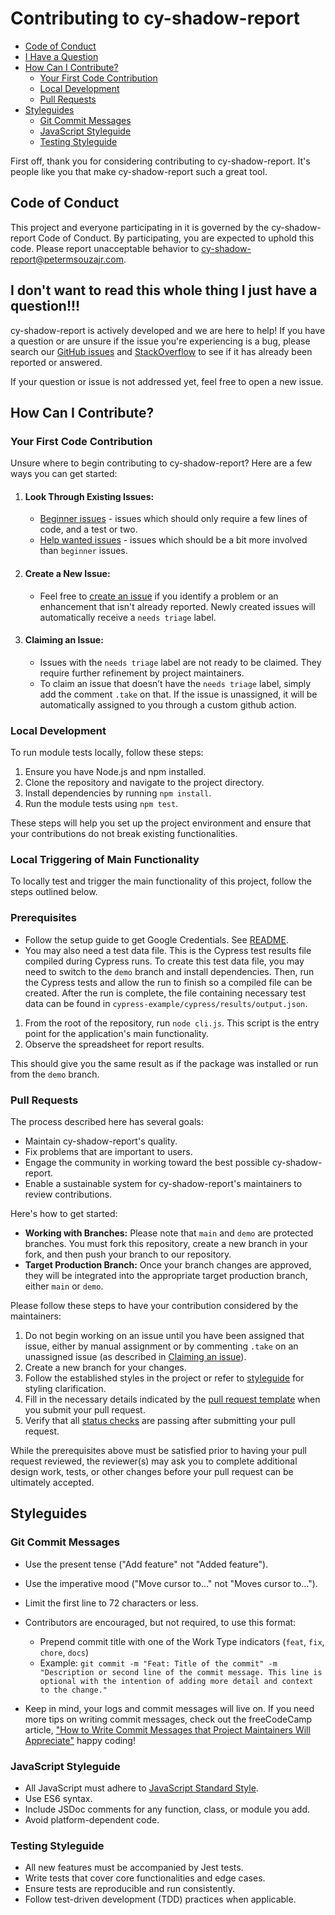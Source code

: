 # Contributing to cy-shadow-report

- [Code of Conduct](#code-of-conduct)
- [I Have a Question](#i-dont-want-to-read-this-whole-thing-i-just-have-a-question)
- [How Can I Contribute?](#how-can-i-contribute)
  - [Your First Code Contribution](#your-first-code-contribution)
  - [Local Development](#local-development)
  - [Pull Requests](#pull-requests)
- [Styleguides](#styleguides)
  - [Git Commit Messages](#git-commit-messages)
  - [JavaScript Styleguide](#javascript-styleguide)
  - [Testing Styleguide](#testing-styleguide)

First off, thank you for considering contributing to cy-shadow-report. It's people like you that make cy-shadow-report such a great tool.

## Code of Conduct

This project and everyone participating in it is governed by the cy-shadow-report Code of Conduct. By participating, you are expected to uphold this code. Please report unacceptable behavior to cy-shadow-report@petermsouzajr.com.

## I don't want to read this whole thing I just have a question!!!

cy-shadow-report is actively developed and we are here to help! If you have a question or are unsure if the issue you're experiencing is a bug, please search our [GitHub issues](https://github.com/petermsouzajr/cy-shadow-report/issues) and [StackOverflow](https://stackoverflow.com/questions/tagged/[cy-shadow-report]) to see if it has already been reported or answered.

If your question or issue is not addressed yet, feel free to open a new issue.

## How Can I Contribute?

### Your First Code Contribution

Unsure where to begin contributing to cy-shadow-report? Here are a few ways you can get started:

1. #### Look Through Existing Issues:

   - [Beginner issues](https://github.com/petermsouzajr/cy-shadow-report/issues?q=label%3Abeginner) - issues which should only require a few lines of code, and a test or two.
   - [Help wanted issues](https://github.com/petermsouzajr/cy-shadow-report/issues?q=label%3A%22help+wanted%22) - issues which should be a bit more involved than `beginner` issues.

2. #### Create a New Issue:

   - Feel free to [create an issue](https://github.com/petermsouzajr/cy-shadow-report/issues) if you identify a problem or an enhancement that isn't already reported. Newly created issues will automatically receive a `needs triage` label.

3. #### Claiming an Issue:
   - Issues with the `needs triage` label are not ready to be claimed. They require further refinement by project maintainers.
   - To claim an issue that doesn’t have the `needs triage` label, simply add the comment `.take` on that. If the issue is unassigned, it will be automatically assigned to you through a custom github action.

### Local Development

To run module tests locally, follow these steps:

1. Ensure you have Node.js and npm installed.
2. Clone the repository and navigate to the project directory.
3. Install dependencies by running `npm install`.
4. Run the module tests using `npm test`.

These steps will help you set up the project environment and ensure that your contributions do not break existing functionalities.

### Local Triggering of Main Functionality

To locally test and trigger the main functionality of this project, follow the steps outlined below.

### Prerequisites

- Follow the setup guide to get Google Credentials. See [README](https://github.com/petermsouzajr/cy-shadow-report/blob/main/README.md#prerequisites).
- You may also need a test data file. This is the Cypress test results file compiled during Cypress runs. To create this test data file, you may need to switch to the `demo` branch and install dependencies. Then, run the Cypress tests and allow the run to finish so a compiled file can be created. After the run is complete, the file containing necessary test data can be found in `cypress-example/cypress/results/output.json`.

1. From the root of the repository, run `node cli.js`. This script is the entry point for the application's main functionality.
2. Observe the spreadsheet for report results.

This should give you the same result as if the package was installed or run from the `demo` branch.

### Pull Requests

The process described here has several goals:

- Maintain cy-shadow-report's quality.
- Fix problems that are important to users.
- Engage the community in working toward the best possible cy-shadow-report.
- Enable a sustainable system for cy-shadow-report's maintainers to review contributions.

Here's how to get started:

- **Working with Branches:** Please note that `main` and `demo` are protected branches. You must fork this repository, create a new branch in your fork, and then push your branch to our repository.
- **Target Production Branch:** Once your branch changes are approved, they will be integrated into the appropriate target production branch, either `main` or `demo`.

Please follow these steps to have your contribution considered by the maintainers:

1. Do not begin working on an issue until you have been assigned that issue, either by manual assignment or by commenting `.take` on an unassigned issue (as described in [Claiming an issue](#claiming-an-issue)).
2. Create a new branch for your changes.
3. Follow the established styles in the project or refer to [styleguide](#styleguides) for styling clarification.
4. Fill in the necessary details indicated by the [pull request template](.github/PULL_REQUEST_TEMPLATE.md) when you submit your pull request.
5. Verify that all [status checks](https://help.github.com/articles/about-status-checks/) are passing after submitting your pull request.

While the prerequisites above must be satisfied prior to having your pull request reviewed, the reviewer(s) may ask you to complete additional design work, tests, or other changes before your pull request can be ultimately accepted.

## Styleguides

### Git Commit Messages

- Use the present tense ("Add feature" not "Added feature").
- Use the imperative mood ("Move cursor to..." not "Moves cursor to...").
- Limit the first line to 72 characters or less.
- Contributors are encouraged, but not required, to use this format:

  - Prepend commit title with one of the Work Type indicators (`feat`, `fix`, `chore`, `docs`)
  - Example: `git commit -m "Feat: Title of the commit" -m "Description or second line of the commit message. This line is optional with the intention of adding more detail and context to the change."`

- Keep in mind, your logs and commit messages will live on. If you need more tips on writing commit messages, check out the freeCodeCamp article, ["How to Write Commit Messages that Project Maintainers Will Appreciate"](https://www.freecodecamp.org/news/how-to-write-commit-messages-maintainers-will-like/) happy coding!

### JavaScript Styleguide

- All JavaScript must adhere to [JavaScript Standard Style](https://standardjs.com/).
- Use ES6 syntax.
- Include JSDoc comments for any function, class, or module you add.
- Avoid platform-dependent code.

### Testing Styleguide

- All new features must be accompanied by Jest tests.
- Write tests that cover core functionalities and edge cases.
- Ensure tests are reproducible and run consistently.
- Follow test-driven development (TDD) practices when applicable.
